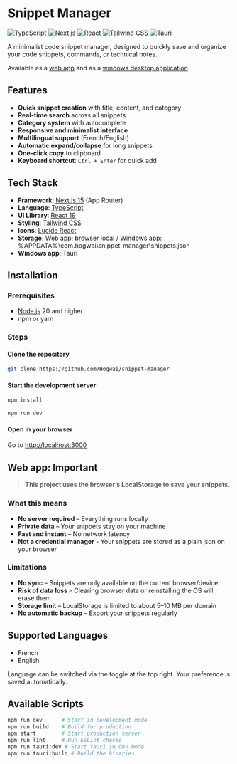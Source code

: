 # Snippet Manager

![TypeScript](https://img.shields.io/badge/TypeScript-007ACC?style=flat\&logo=typescript\&logoColor=white)
![Next.js](https://img.shields.io/badge/Next.js-000000?style=flat\&logo=next.js\&logoColor=white)
![React](https://img.shields.io/badge/React-61DAFB?style=flat\&logo=react\&logoColor=black)
![Tailwind CSS](https://img.shields.io/badge/Tailwind_CSS-38B2AC?style=flat\&logo=tailwind-css\&logoColor=white)
![Tauri](https://img.shields.io/badge/Tauri-24C8D8?logo=tauri&logoColor=fff)

A minimalist code snippet manager, designed to quickly save and organize your code snippets, commands, or technical notes.

Available as a [web app](https://hogwai.github.io/snippet-manager/) and as a [windows desktop application](https://github.com/Hogwai/snippet-manager/releases/)

## Features

* **Quick snippet creation** with title, content, and category
* **Real-time search** across all snippets
* **Category system** with autocomplete
* **Responsive and minimalist interface**
* **Multilingual support** (French/English)
* **Automatic expand/collapse** for long snippets
* **One-click copy** to clipboard
* **Keyboard shortcut**: `Ctrl + Enter` for quick add

## Tech Stack

* **Framework**: [Next.js 15](https://nextjs.org/) (App Router)
* **Language**: [TypeScript](https://www.typescriptlang.org/)
* **UI Library**: [React 19](https://react.dev/)
* **Styling**: [Tailwind CSS](https://tailwindcss.com/)
* **Icons**: [Lucide React](https://lucide.dev/)
* **Storage**: Web app: browser local / Windows app: %APPDATA%\com.hogwai\snippet-manager\snippets.json
* **Windows app**: Tauri  

## Installation

### Prerequisites

* [Node.js](https://nodejs.org/) 20 and higher
* npm or yarn

### Steps

#### Clone the repository

```bash
git clone https://github.com/Hogwai/snippet-manager
```

#### Start the development server
```bash
npm install
```

```bash
npm run dev
```

#### Open in your browser

Go to [http://localhost:3000](http://localhost:3000)

## Web app: Important 

> **This project uses the browser’s LocalStorage to save your snippets.**

### What this means

* **No server required** – Everything runs locally
* **Private data** – Your snippets stay on your machine
* **Fast and instant** – No network latency
* **Not a credential manager** - Your snippets are stored as a plain json on your browser

### Limitations

* **No sync** – Snippets are only available on the current browser/device
* **Risk of data loss** – Clearing browser data or reinstalling the OS will erase them
* **Storage limit** – LocalStorage is limited to about 5–10 MB per domain
* **No automatic backup** – Export your snippets regularly

## Supported Languages

* French
* English

Language can be switched via the toggle at the top right. Your preference is saved automatically.

## Available Scripts

```bash
npm run dev      # Start in development mode
npm run build    # Build for production
npm start        # Start production server
npm run lint     # Run ESLint checks
npm run tauri:dev # Start tauri in dev mode
npm run tauri:build # Build the binaries
```
